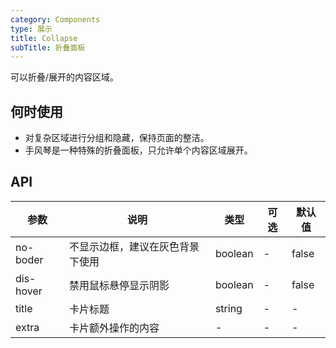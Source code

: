 ```yaml
---
category: Components
type: 展示
title: Collapse  
subTitle: 折叠面板
---
```


可以折叠/展开的内容区域。
## 何时使用
- 对复杂区域进行分组和隐藏，保持页面的整洁。
- 手风琴是一种特殊的折叠面板，只允许单个内容区域展开。

## API
| 参数 | 说明 | 类型 | 可选 | 默认值 |
| ---- | ---- | ---- | ---- | ------ |
no-boder|	不显示边框，建议在灰色背景下使用| boolean|-|	false
dis-hover|	禁用鼠标悬停显示阴影|boolean|-|	false
title|	卡片标题|string|-|-
extra|	卡片额外操作的内容|	-|-|-